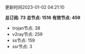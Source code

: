 更新时间2023-01-02 04:21:10

**总订阅: 73**
**总节点: 1516**
**有效节点: 459**
- trojan节点: 38
- v2ray节点: 259
- ss节点: 159
- ssr节点: 3
